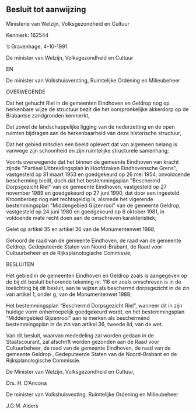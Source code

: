 ## Besluit tot aanwijzing

Ministerie van Welzijn, Volksgezondheid en Cultuur

Kenmerk: 162544

’s Gravenhage, 4-10-1991

De minister van Welzijn, Volksgezondheid en Cultuur

EN

De minister van Volkshuisversting, Ruimtelijke Ordening en Milieubeheer

OVERWEGENDE

Dat het gehucht Riel in de gemeenten Eindhoven en Geldrop nog op herkenbare wijze de structuur bezit die het oorspronkelijke akkerdorp op de Brabantse zandgronden kenmerkt,

Dat zowel de landschappelijke ligging van de nederzetting en de open ruimten bijdragen aan de herkenbaarheid van deze historische structuur,

Dat het gebied mitsdien een beeld oplevert dat van algemeen belang is vanwege zijn schoonheid en zijn ruimtelijke structurele samenhang;

Voorts overwegende dat het binnen de gemeente Eindhoven van kracht zijnde "Partieel Uitbreidingsplan in Hoofdzaken Eindhovensche Grens", vastgesteld op 31 maart 1953 en goedgekeurd op 26 mei 1954, onvoldoende bescherming biedt, doch dat het bestemmingsplan "Beschermd Dorpsgezicht Riel" van de gemeente Eindhoven, vastgesteld op 27 november 1989 en goedgekeurd op 27 juni 1990, dat door een ingesteld Kroonberoep nog niet rechtsgeldig is, alsmede het vigerende bestemmingsplan "Middengebied Gijzenrooi" van de gemeente Geldrop, vastgesteld op 24 juni 1980 en goedgekeurd op 6 oktober 1981, in voldoende mate recht doen aan de omschreven karakteristiek;

Gelet op artikel 35 en artikel 36 van de Monumentenwet 1988;

Gehoord de raad van de gemeente Eindhoven, de raad van de gemeente Geldrop, Gedeputeerde Staten van Noord-Brabant, de Raad voor Cultuurbeheer en de Rijksplanologische Commissie;

BESLUITEN

Het gebied in de gemeenten Eindhoven en Geldrop zoals is aangegeven op de bij dit besluit behorende tekening nr. 116 en zoals omschreven is in de toelichting bij dit besluit, aan te wijzen als beschermd dorpsgezicht in de zin van artikel 1, onder g, van de Monumentenwet 1988;

Het bestemmingsplan “Beschermd Dorpsgezicht Riel”, wanneer dit in zijn huidige vorm onherroepelijk goedgekeurd wordt, en het bestemmingsplan “Middengebied Gijzenrooi” aan te merken als beschermend bestemmingsplan in de zin van artikel 36, tweede lid, van de wet.

Van dit besluit, waarvan mededeling zal worden gedaan in de Staatscourant, zal afschrift worden gezonden aan de Raad voor Cultuurbeheer, de raad van de gemeente Eindhoven, de raad van de gemeente Geldrop , Gedeputeerde Staten van de Noord-Brabant en de Rijksplanologische Commissie.

De Minister van Welzijn, Volksgezondheid en Cultuur,

Drs. H. D’Ancona

De minister van Volkshuisvesting, Ruimtelijke Ordening en Milieubeheer

J.G.M. Alders
